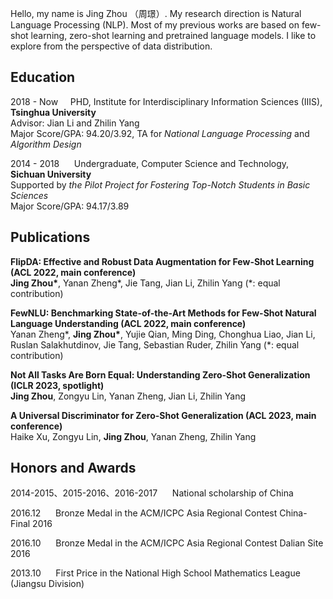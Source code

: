 Hello, my name is Jing Zhou （周璟）. My research direction is Natural Language Processing (NLP). Most of my previous works are based on few-shot learning, zero-shot learning and pretrained language models. I like to explore from the perspective of data distribution. 


## Education
2018 - Now &nbsp;&nbsp;&nbsp;&nbsp;PHD, Institute for Interdisciplinary Information Sciences (IIIS), **Tsinghua University**                   
Advisor: Jian Li and Zhilin Yang  
Major Score/GPA: 94.20/3.92, TA for _National Language Processing_ and _Algorithm Design_

2014 - 2018 &nbsp;&nbsp;&nbsp;&nbsp;   Undergraduate, Computer Science and Technology, **Sichuan University**                                      
Supported by _the Pilot Project for Fostering Top-Notch Students in Basic Sciences_  
Major Score/GPA: 94.17/3.89

## Publications
**FlipDA: Effective and Robust Data Augmentation for Few-Shot Learning (ACL 2022, main conference)**  
**Jing Zhou\***, Yanan Zheng\*, Jie Tang, Jian Li, Zhilin Yang (*: equal contribution)

**FewNLU: Benchmarking State-of-the-Art Methods for Few-Shot Natural Language Understanding (ACL 2022, main conference)**  
Yanan Zheng\*, **Jing Zhou\***, Yujie Qian, Ming Ding, Chonghua Liao, Jian Li, Ruslan Salakhutdinov, Jie Tang, Sebastian
Ruder, Zhilin Yang (*: equal contribution)

**Not All Tasks Are Born Equal: Understanding Zero-Shot Generalization (ICLR 2023, spotlight)**  
**Jing Zhou**, Zongyu Lin, Yanan Zheng, Jian Li, Zhilin Yang 

**A Universal Discriminator for Zero-Shot Generalization (ACL 2023, main conference)**  
Haike Xu, Zongyu Lin, **Jing Zhou**, Yanan Zheng, Zhilin Yang

## Honors and Awards
2014-2015、2015-2016、2016-2017 &nbsp;&nbsp;&nbsp;&nbsp; National scholarship of China

2016.12 &nbsp;&nbsp;&nbsp;&nbsp; Bronze Medal in the ACM/ICPC Asia Regional Contest China-Final 2016

2016.10 &nbsp;&nbsp;&nbsp;&nbsp; Bronze Medal in the ACM/ICPC Asia Regional Contest Dalian Site 2016

2013.10 &nbsp;&nbsp;&nbsp;&nbsp; First Price in the National High School Mathematics League (Jiangsu Division)
